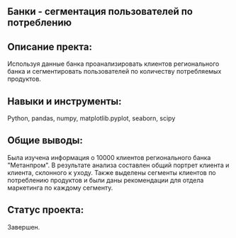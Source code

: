 Банки - сегментация пользователей по потреблению
---
Описание пректа:
-----
Используя данные банка проанализировать клиентов регионального банка и сегментировать пользователей по количеству потребляемых продуктов.

Навыки и инструменты:
---
Python, pandas, numpy, matplotlib.pyplot, seaborn, scipy

Общие выводы:
----
Была изучена информация о 10000 клиентов регионального банка "Метанпром". В результате анализа составлен общий портрет клиента и клиента, склонного к уходу. Также выделены сегменты клиентов по потреблению продуктов и были даны рекомендации для отдела маркетинга по каждому сегменту.

Статус проекта:
---
Завершен.
